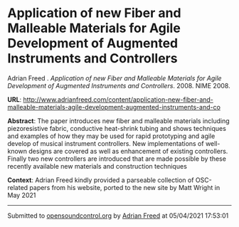 # Application of new Fiber and Malleable Materials for Agile Development of Augmented Instruments and Controllers

Adrian Freed . *Application of new Fiber and Malleable Materials for Agile Development of Augmented Instruments and Controllers*. 2008.  NIME 2008. 

**URL**: <http://www.adrianfreed.com/content/application-new-fiber-and-malleable-materials-agile-development-augmented-instruments-and-co>

**Abstract**:  The paper introduces new fiber and malleable materials including piezoresistive fabric, conductive heat-shrink tubing and shows techniques and examples of how they may be used for rapid prototyping and agile develop of musical instrument controllers. New implementations of well-known designs are covered as well as enhancement of existing controllers. Finally two new controllers are introduced that are made possible by these recently available new materials and construction techniques 

**Context**: Adrian Freed kindly provided a parseable collection of OSC-related papers from his website, ported to the new site by Matt Wright in May 2021

---
Submitted to [opensoundcontrol.org](https://opensoundcontrol.org) by [Adrian Freed](http://adrianfreed.com) at 05/04/2021 17:53:01
